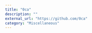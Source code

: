 ```yaml
---
title: "0ca"
description: ""
external_url: "https://github.com/0ca"
category: "Miscellaneous"
---
```

